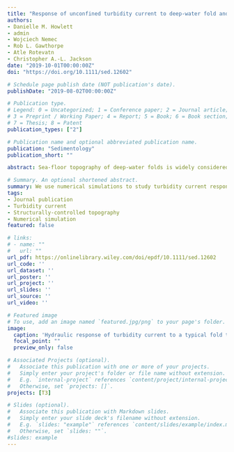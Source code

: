 ```yaml
---
title: "Response of unconfined turbidity current to deep‐water fold and thrust belt topography: Orthogonal incidence on solitary and segmented folds"
authors:
- Danielle M. Howlett
- admin
- Wojciech Nemec
- Rob L. Gawthorpe
- Atle Rotevatn
- Christopher A.‐L. Jackson
date: "2019-10-01T00:00:00Z"
doi: "https://doi.org/10.1111/sed.12602"

# Schedule page publish date (NOT publication's date).
publishDate: "2019-08-02T00:00:00Z"

# Publication type.
# Legend: 0 = Uncategorized; 1 = Conference paper; 2 = Journal article;
# 3 = Preprint / Working Paper; 4 = Report; 5 = Book; 6 = Book section;
# 7 = Thesis; 8 = Patent
publication_types: ["2"]

# Publication name and optional abbreviated publication name.
publication: "Sedimentology"
publication_short: ""

abstract: Sea‐floor topography of deep‐water folds is widely considered to have a major impact on turbidity currents and their depositional systems, but understanding the flow response to such features was limited mainly to conceptual notions inspired by small‐scale laboratory experiments. High‐resolution three‐dimensional numerical experiments can compensate for the lack of natural‐scale flow observations. The present study combines numerical modelling of thrusts with fault‐propagation folds by Trishear3D software with computational fluid dynamics simulations of a natural‐scale unconfined turbidity current by MassFlow‐3D™ software. The study reveals the hydraulic and depositional responses of a turbidity current (ca 50 m thick) to typical topographic features that it might encounter in an orthogonal incidence on a sea‐floor deep‐water fold and thrust belt. The supercritical current (ca 10 m sec<sup>−1</sup>) decelerated and thickened due to the hydraulic jump on the fold backlimb counter‐slope, where a reverse overflow formed through current self‐reflection and a reverse underflow was issued by backward squeezing of a dense near‐bed sediment load. The reverse flows were re‐feeding sediment to the parental current, reducing its waning rate and extending its runout. The low‐efficiency current, carrying sand and silt, outran a downslope distance of >17 km with only modest deposition (<0·2 m) beyond the fold. Most of the flow volume diverted sideways along the backlimb to surround the fold and spread further downslope, with some overspill across the fold and another hydraulic jump at the forelimb toe. In the case of a segmented fold, a large part of the flow went downslope through the segment boundary. Preferential deposition (0·2 to 1·8 m) occurred on the fold backlimb and directly upslope, and on the forelimb slope in the case of a smaller fold. The spatial patterns of sand entrapment revealed by the study may serve as guidelines for assessing the influence of substrate folds on turbiditic sedimentation in a basin.

# Summary. An optional shortened abstract.
summary: We use numerical simulations to study turbidity current responses, including the hydraulic behaviour and associated deposition, to typical fold and diapir-like topography in deepwater fold and thrust belt.
tags:
- Journal publication
- Turbidity current
- Structurally-controlled topography
- Numerical simulation
featured: false

# links:
# - name: ""
#   url: ""
url_pdf: https://onlinelibrary.wiley.com/doi/epdf/10.1111/sed.12602
url_code: ''
url_dataset: ''
url_poster: ''
url_project: ''
url_slides: ''
url_source: ''
url_video: ''

# Featured image
# To use, add an image named `featured.jpg/png` to your page's folder. 
image:
  caption: 'Hydraulic response of turbidity current to a typical fold topography '
  focal_point: ""
  preview_only: false

# Associated Projects (optional).
#   Associate this publication with one or more of your projects.
#   Simply enter your project's folder or file name without extension.
#   E.g. `internal-project` references `content/project/internal-project/index.md`.
#   Otherwise, set `projects: []`.
projects: [T3]

# Slides (optional).
#   Associate this publication with Markdown slides.
#   Simply enter your slide deck's filename without extension.
#   E.g. `slides: "example"` references `content/slides/example/index.md`.
#   Otherwise, set `slides: ""`.
#slides: example
---
```

